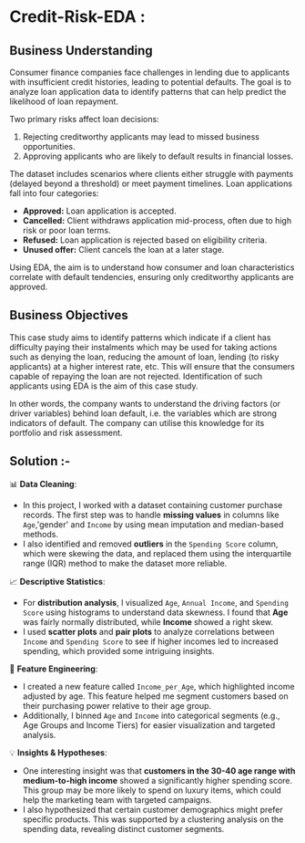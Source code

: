 # Credit-Risk-EDA :

## Business Understanding
Consumer finance companies face challenges in lending due to applicants with insufficient credit histories, leading to potential defaults. The goal is to analyze loan application data to identify patterns that can help predict the likelihood of loan repayment. 

Two primary risks affect loan decisions:
1. Rejecting creditworthy applicants may lead to missed business opportunities.
2. Approving applicants who are likely to default results in financial losses.

The dataset includes scenarios where clients either struggle with payments (delayed beyond a threshold) or meet payment timelines. Loan applications fall into four categories:
- **Approved:** Loan application is accepted.
- **Cancelled:** Client withdraws application mid-process, often due to high risk or poor loan terms.
- **Refused:** Loan application is rejected based on eligibility criteria.
- **Unused offer:** Client cancels the loan at a later stage.

Using EDA, the aim is to understand how consumer and loan characteristics correlate with default tendencies, ensuring only creditworthy applicants are approved.

## Business Objectives
This case study aims to identify patterns which indicate if a client has difficulty paying their instalments which may be used for taking actions such as denying the loan, reducing the amount of loan, lending (to risky applicants) at a higher interest rate, etc. This will ensure that the consumers capable of repaying the loan are not rejected. Identification of such applicants using EDA is the aim of this case study.

In other words, the company wants to understand the driving factors (or driver variables) behind loan default, i.e. the variables which are strong indicators of default.  The company can utilise this knowledge for its portfolio and risk assessment.

## Solution :-
📊 **Data Cleaning**:
- In this project, I worked with a dataset containing customer purchase records. The first step was to handle **missing values** in columns like `Age`,'gender' and `Income` by using mean imputation and median-based methods.
- I also identified and removed **outliers** in the `Spending Score` column, which were skewing the data, and replaced them using the interquartile range (IQR) method to make the dataset more reliable.

📈 **Descriptive Statistics**:
- For **distribution analysis**, I visualized `Age`, `Annual Income`, and `Spending Score` using histograms to understand data skewness. I found that **Age** was fairly normally distributed, while **Income** showed a right skew.
- I used **scatter plots** and **pair plots** to analyze correlations between `Income` and `Spending Score` to see if higher incomes led to increased spending, which provided some intriguing insights.

🧩 **Feature Engineering**:
- I created a new feature called `Income_per_Age`, which highlighted income adjusted by age. This feature helped me segment customers based on their purchasing power relative to their age group.
- Additionally, I binned `Age` and `Income` into categorical segments (e.g., Age Groups and Income Tiers) for easier visualization and targeted analysis.

💡 **Insights & Hypotheses**:
- One interesting insight was that **customers in the 30-40 age range with medium-to-high income** showed a significantly higher spending score. This group may be more likely to spend on luxury items, which could help the marketing team with targeted campaigns.
- I also hypothesized that certain customer demographics might prefer specific products. This was supported by a clustering analysis on the spending data, revealing distinct customer segments.


